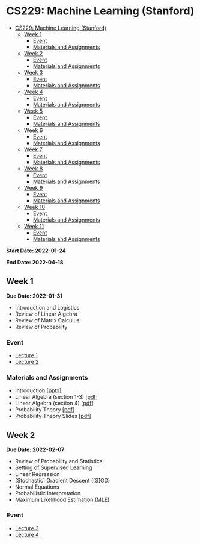 
# CS229: Machine Learning (Stanford)
- [CS229: Machine Learning (Stanford)](#cs229-machine-learning-stanford)
  - [Week 1](#week-1)
    - [Event](#event)
    - [Materials and Assignments](#materials-and-assignments)
  - [Week 2](#week-2)
    - [Event](#event-1)
    - [Materials and Assignments](#materials-and-assignments-1)
  - [Week 3](#week-3)
    - [Event](#event-2)
    - [Materials and Assignments](#materials-and-assignments-2)
  - [Week 4](#week-4)
    - [Event](#event-3)
    - [Materials and Assignments](#materials-and-assignments-3)
  - [Week 5](#week-5)
    - [Event](#event-4)
    - [Materials and Assignments](#materials-and-assignments-4)
  - [Week 6](#week-6)
    - [Event](#event-5)
    - [Materials and Assignments](#materials-and-assignments-5)
  - [Week 7](#week-7)
    - [Event](#event-6)
    - [Materials and Assignments](#materials-and-assignments-6)
  - [Week 8](#week-8)
    - [Event](#event-7)
    - [Materials and Assignments](#materials-and-assignments-7)
  - [Week 9](#week-9)
    - [Event](#event-8)
    - [Materials and Assignments](#materials-and-assignments-8)
  - [Week 10](#week-10)
    - [Event](#event-9)
    - [Materials and Assignments](#materials-and-assignments-9)
  - [Week 11](#week-11)
    - [Event](#event-10)
    - [Materials and Assignments](#materials-and-assignments-10)

**Start Date: 2022-01-24**

**End Date: 2022-04-18**


## Week 1
**Due Date: 2022-01-31**

- Introduction and Logistics
- Review of Linear Algebra
- Review of Matrix Calculus
- Review of Probability
### Event
- [Lecture 1](https://www.youtube.com/watch?v=KzH1ovd4Ots)
- [Lecture 2](https://www.youtube.com/watch?v=b0HvwszmqcQ)

### Materials and Assignments
- Introduction [[pptx](https://cs229.stanford.edu/summer2019/CS229-Intro.pptx)]
- Linear Algebra (section 1-3) [[pdf](https://cs229.stanford.edu/summer2019/cs229-linalg.pdf)]
- Linear Algebra (section 4) [[pdf](https://cs229.stanford.edu/summer2019/cs229-linalg.pdf)]
- Probability Theory [[pdf](https://cs229.stanford.edu/summer2019/cs229-prob.pdf)]
- Probability Theory Slides [[pdf](https://cs229.stanford.edu/summer2019/cs229-prob-slide.pdf)]


## Week 2
**Due Date: 2022-02-07**

- Review of Probability and Statistics
- Setting of Supervised Learning
- Linear Regression
- [Stochastic] Gradient Descent ([S]GD)
- Normal Equations
- Probabilistic Interpretation
- Maximum Likelihood Estimation (MLE)


### Event
- [Lecture 3](https://www.youtube.com/watch?v=Mi8wnYc1m04)
- [Lecture 4](https://www.youtube.com/watch?v=lNHaZlZJATw)
